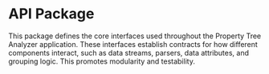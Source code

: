 # API Package

This package defines the core interfaces used throughout the Property Tree Analyzer application. These interfaces establish contracts for how different components interact, such as data streams, parsers, data attributes, and grouping logic. This promotes modularity and testability.
